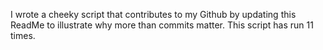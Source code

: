 I wrote a cheeky script that contributes to my Github by updating this ReadMe to illustrate why more than commits matter. This script has run 11 times.